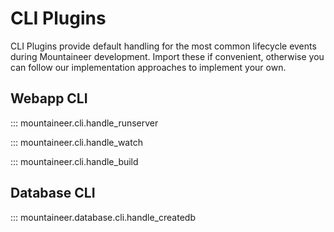 # CLI Plugins

CLI Plugins provide default handling for the most common lifecycle events during Mountaineer development. Import these if convenient, otherwise you can follow our implementation approaches to implement your own.

## Webapp CLI

::: mountaineer.cli.handle_runserver

::: mountaineer.cli.handle_watch

::: mountaineer.cli.handle_build

## Database CLI

::: mountaineer.database.cli.handle_createdb
